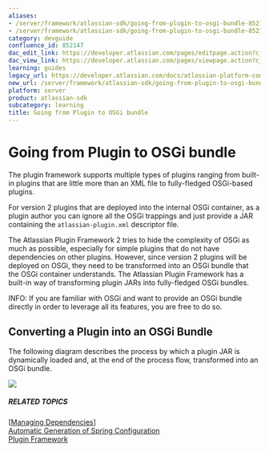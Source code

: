 ```yaml
---
aliases:
- /server/framework/atlassian-sdk/going-from-plugin-to-osgi-bundle-852147.html
- /server/framework/atlassian-sdk/going-from-plugin-to-osgi-bundle-852147.md
category: devguide
confluence_id: 852147
dac_edit_link: https://developer.atlassian.com/pages/editpage.action?cjm=wozere&pageId=852147
dac_view_link: https://developer.atlassian.com/pages/viewpage.action?cjm=wozere&pageId=852147
learning: guides
legacy_url: https://developer.atlassian.com/docs/atlassian-platform-common-components/plugin-framework/behind-the-scenes-in-the-plugin-framework/going-from-plugin-to-osgi-bundle
new_url: /server/framework/atlassian-sdk/going-from-plugin-to-osgi-bundle
platform: server
product: atlassian-sdk
subcategory: learning
title: Going from Plugin to OSGi bundle
---
```

# Going from Plugin to OSGi bundle

The plugin framework supports multiple types of plugins ranging from built-in plugins that are little more than an XML file to fully-fledged OSGi-based plugins.

For version 2 plugins that are deployed into the internal OSGi container, as a plugin author you can ignore all the OSGi trappings and just provide a JAR containing the `atlassian-plugin.xml` descriptor file.

The Atlassian Plugin Framework 2 tries to hide the complexity of OSGi as much as possible, especially for simple plugins that do not have dependencies on other plugins. However, since version 2 plugins will be deployed on OSGi, they need to be transformed into an OSGi bundle that the OSGi container understands. The Atlassian Plugin Framework has a built-in way of transforming plugin JARs into fully-fledged OSGi bundles.

INFO: If you are familiar with OSGi and want to provide an OSGi bundle directly in order to leverage all its features, you are free to do so.

## Converting a Plugin into an OSGi Bundle

The following diagram describes the process by which a plugin JAR is dynamically loaded and, at the end of the process flow, transformed into an OSGi bundle.

![](/server/framework/atlassian-sdk/images/pluginosgiworkflow-50pc.png)

##### RELATED TOPICS

\[[Managing Dependencies](/server/framework/atlassian-sdk/managing-dependencies)\]  
[Automatic Generation of Spring Configuration](https://developer.atlassian.com/display/PLUGINFRAMEWORK/Automatic+Generation+of+Spring+Configuration)  
[Plugin Framework](https://developer.atlassian.com/display/PLUGINFRAMEWORK/Plugin+Framework)



























































































































































































































